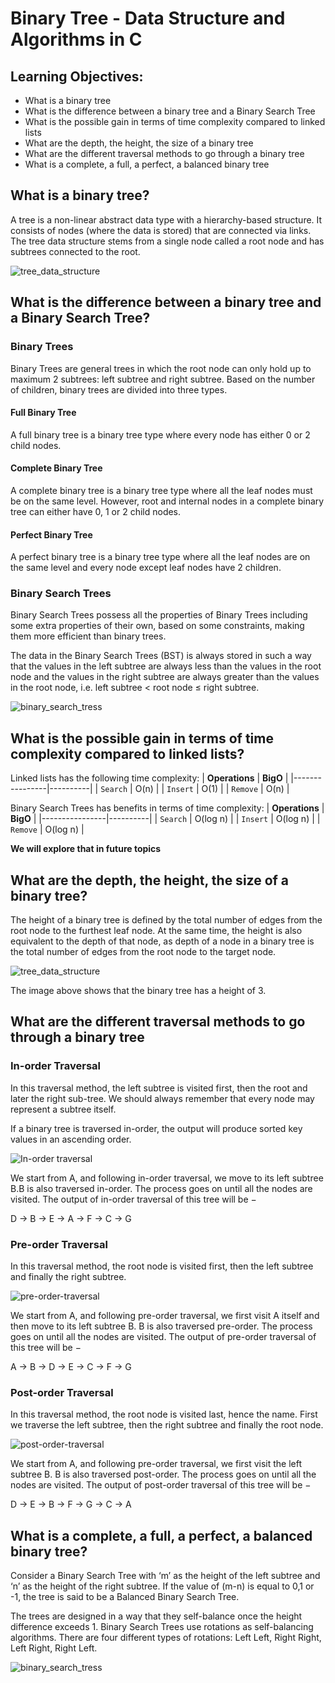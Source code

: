 # Binary Tree - Data Structure and Algorithms in C

## Learning Objectives:
* What is a binary tree
* What is the difference between a binary tree and a Binary Search Tree
* What is the possible gain in terms of time complexity compared to linked lists
* What are the depth, the height, the size of a binary tree
* What are the different traversal methods to go through a binary tree
* What is a complete, a full, a perfect, a balanced binary tree

## What is a binary tree?
A tree is a non-linear abstract data type with a hierarchy-based structure. It consists of nodes (where the data is stored) that are connected via links. The tree data structure stems from a single node called a root node and has subtrees connected to the root.

![tree_data_structure](https://www.tutorialspoint.com/data_structures_algorithms/images/tree_data_structure.jpg)

## What is the difference between a binary tree and a Binary Search Tree?

### Binary Trees
Binary Trees are general trees in which the root node can only hold up to maximum 2 subtrees: left subtree and right subtree. Based on the number of children, binary trees are divided into three types.

#### Full Binary Tree

A full binary tree is a binary tree type where every node has either 0 or 2 child nodes.

#### Complete Binary Tree

A complete binary tree is a binary tree type where all the leaf nodes must be on the same level. However, root and internal nodes in a complete binary tree can either have 0, 1 or 2 child nodes.

#### Perfect Binary Tree

A perfect binary tree is a binary tree type where all the leaf nodes are on the same level and every node except leaf nodes have 2 children.

### Binary Search Trees

Binary Search Trees possess all the properties of Binary Trees including some extra properties of their own, based on some constraints, making them more efficient than binary trees.

The data in the Binary Search Trees (BST) is always stored in such a way that the values in the left subtree are always less than the values in the root node and the values in the right subtree are always greater than the values in the root node, i.e. left subtree < root node ≤ right subtree.

![binary_search_tress](https://www.tutorialspoint.com/data_structures_algorithms/images/binary_serach_tree.jpg)

## What is the possible gain in terms of time complexity compared to linked lists?

Linked lists has the following time complexity:
| **Operations** | **BigO** |
|----------------|----------|
| `Search` | O(n) |
| `Insert` | O(1) |
| `Remove` | O(n) |

Binary Search Trees has benefits in terms of time complexity:
| **Operations** | **BigO** |
|----------------|----------|
| `Search` | O(log n) |
| `Insert` | O(log n) |
| `Remove` | O(log n) |

**We will explore that in future topics**

## What are the depth, the height, the size of a binary tree?

The height of a binary tree is defined by the total number of edges from the root node to the furthest leaf node. At the same time, the height is also equivalent to the depth of that node, as depth of a node in a binary tree is the total number of edges from the root node to the target node.

![tree_data_structure](https://www.tutorialspoint.com/data_structures_algorithms/images/tree_data_structure.jpg)

The image above shows that the binary tree has a height of 3.

## What are the different traversal methods to go through a binary tree

### In-order Traversal

In this traversal method, the left subtree is visited first, then the root and later the right sub-tree. We should always remember that every node may represent a subtree itself.

If a binary tree is traversed in-order, the output will produce sorted key values in an ascending order.

![In-order traversal](https://www.tutorialspoint.com/data_structures_algorithms/images/In-order_Traversal.jpg)

We start from A, and following in-order traversal, we move to its left subtree B.B is also traversed in-order. The process goes on until all the nodes are visited. The output of in-order traversal of this tree will be −

D → B → E → A → F → C → G

### Pre-order Traversal

In this traversal method, the root node is visited first, then the left subtree and finally the right subtree.

![pre-order-traversal](https://www.tutorialspoint.com/data_structures_algorithms/images/Pre-order_Traversal.jpg)

We start from A, and following pre-order traversal, we first visit A itself and then move to its left subtree B. B is also traversed pre-order. The process goes on until all the nodes are visited. The output of pre-order traversal of this tree will be −

A → B → D → E → C → F → G

### Post-order Traversal

In this traversal method, the root node is visited last, hence the name. First we traverse the left subtree, then the right subtree and finally the root node.

![post-order-traversal](https://www.tutorialspoint.com/data_structures_algorithms/images/Post-order_Traversal.jpg)

We start from A, and following pre-order traversal, we first visit the left subtree B. B is also traversed post-order. The process goes on until all the nodes are visited. The output of post-order traversal of this tree will be −

D → E → B → F → G → C → A

## What is a complete, a full, a perfect, a balanced binary tree?

Consider a Binary Search Tree with ‘m’ as the height of the left subtree and ‘n’ as the height of the right subtree. If the value of (m-n) is equal to 0,1 or -1, the tree is said to be a Balanced Binary Search Tree.

The trees are designed in a way that they self-balance once the height difference exceeds 1. Binary Search Trees use rotations as self-balancing algorithms. There are four different types of rotations: Left Left, Right Right, Left Right, Right Left.

![binary_search_tress](https://www.tutorialspoint.com/data_structures_algorithms/images/binary_serach_tree.jpg)


